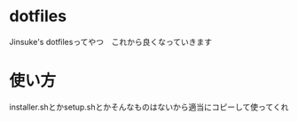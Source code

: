 # dotfiles
Jinsuke's dotfilesってやつ　これから良くなっていきます

# 使い方
installer.shとかsetup.shとかそんなものはないから適当にコピーして使ってくれ
